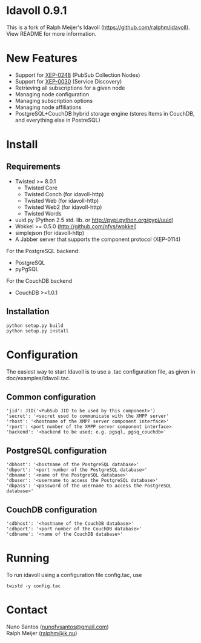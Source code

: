 # Idavoll 0.9.1

This is a fork of Ralph Meijer's Idavoll (<https://github.com/ralphm/idavoll>).  
View README for more information.

# New Features

* Support for [XEP-0248](http://xmpp.org/extensions/xep-0248.html) (PubSub Collection Nodes)
* Support for [XEP-0030](http://xmpp.org/extensions/xep-0030.html) (Service Discovery)
* Retrieving all subscriptions for a given node
* Managing node configuration
* Managing subscription options
* Managing node affiliations
* PostgreSQL+CouchDB hybrid storage engine (stores Items in CouchDB, and everything else in PostreSQL)


# Install

## Requirements

* Twisted >= 8.0.1
    * Twisted Core
	* Twisted Conch (for idavoll-http)
	* Twisted Web (for idavoll-http)
	* Twisted Web2 (for idavoll-http)
	* Twisted Words
* uuid.py (Python 2.5 std. lib. or http://pypi.python.org/pypi/uuid)
* Wokkel >= 0.5.0 (http://github.com/nfvs/wokkel)
* simplejson (for idavoll-http)
* A Jabber server that supports the component protocol (XEP-0114)

For the PostgreSQL backend:

* PostgreSQL
* pyPgSQL

For the CouchDB backend

* CouchDB >=1.0.1

## Installation

    python setup.py build
    python setup.py install

# Configuration

The easiest way to start Idavoll is to use a .tac configuration file, as given in doc/examples/idavoll.tac.

## Common configuration

    'jid': JID('<PubSub JID to be used by this component>')
	'secret': '<secret used to communicate with the XMPP server'
	'rhost': '<hostname of the XMPP server component interface>'
	'rport': <port number of the XMPP server component interface>
	'backend': '<backend to be used; e.g. pgsql, pgsq_couchdb>'

## PostgreSQL configuration

    'dbhost': '<hostname of the PostgreSQL database>'
    'dbport': '<port number of the PostgreSQL database>'
    'dbname': '<name of the PostgreSQL database>'
    'dbuser': '<username to access the PostgreSQL database>'
    'dbpass': '<password of the username to access the PostgreSQL database>'

## CouchDB configuration

    'cdbhost': '<hostname of the CouchDB database>'
	'cdbport': '<port number of the CouchDB database>'
	'cdbname': '<name of the CouchDB database>'

# Running

To run idavoll using a configuration file config.tac, use

    twistd -y config.tac

# Contact

Nuno Santos (<nunofvsantos@gmail.com>)  
Ralph Meijer (<ralphm@ik.nu>)
